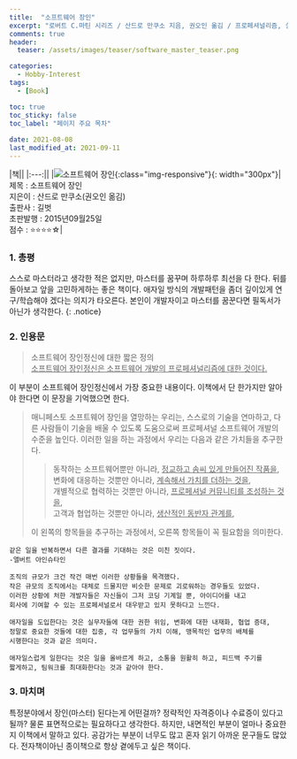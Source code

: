 ```yaml
---
title:  "소프트웨어 장인"
excerpt: "로버트 C.마틴 시리즈 / 산드로 만쿠소 지음, 권오인 옮김 / 프로페셔널리즘, 실용주의, 자부심 / 어떻게 하면 더 나은 프로그래머가 될 수 있을까? / '오늘 정말 멋지게 일 했어'라고 스스로 읊조리는 그럼 프로그래머라면 이 책은 당신을 위한 책이다 / 더 나은 개발자가 되어 더 좋은 코드를 전달하고 싶은 당신을 위하여..."
comments: true
header:
  teaser: /assets/images/teaser/software_master_teaser.png

categories:
  - Hobby-Interest
tags:
  - [Book]

toc: true
toc_sticky: false
toc_label: "페이지 주요 목차"
 
date: 2021-08-08
last_modified_at: 2021-09-11
---
```


|책||
|:---:||
|![소프트웨어 장인](../../assets/images/posts/software-master/software_master_teaser.png){:class="img-responsive"}{: width="300px"}|제목 : 소프트웨어 장인<br/>지은이 : 산드로 만쿠소(권오인 옮김)<br/>출판사 : 길벗<br/>초판발행 : 2015년09월25일<br/>점수 : ⭐️⭐️⭐️⭐️☆|

### 1. 총평
스스로 마스터라고 생각한 적은 없지만, 마스터를 꿈꾸며 하루하루 최선을 다 한다. 뒤를 돌아보고 앞을 고민하게하는 좋은 책이다.
애자일 방식의 개발패턴을 좀더 깊이있게 연구/학습해야 겠다는 의지가 타오른다.
본인이 개발자이고 마스터를 꿈꾼다면 필독서가 아닌가 생각한다.
{: .notice}

### 2. 인용문
>소프트웨어 장인정신에 대한 짧은 정의<br/>
><u>소프트웨어 장인정신은 소프트웨어 개발의 프로페셔널리즘에 대한 것이다.</u>

이 부분이 소프트웨어 장인정신에서 가장 중요한 내용이다. 이책에서 단 한가지만 알아야 한다면 이 문장을 기억했으면 한다.

>매니페스토
>소프트웨어 장인을 열망하는 우리는, 스스로의 기술을 연마하고, 다른 사람들이 기술을 배울 수 있도록 도움으로써 프로페셔널 소프트웨어 개발의 수준을 높인다. 이러한 일을 하는 과정에서 우리는 다음과 같은 가치들을 추구한다.
>
>>동작하는 소프트웨어뿐만 아니라, <u>정교하고 솜씨 있게 만들어진 작품을</u>,<br/>
>>변화에 대응하는 것뿐만 아니라, <u>계속해서 가치를 더하는 것을</u>,<br/>
>>개별적으로 협력하는 것뿐만 아니라, <u>프로페셔널 커뮤니티를 조성하는 것을</u>,<br/>
>>고객과 협업하는 것뿐만 아니라, <u>생산적인 동반자 관계를</u>,<br/>
> 
>이 왼쪽의 항목들을 추구하는 과정에서, 오른쪽 항목들이 꼭 필요함을 의미한다.

```
같은 일을 반복하면서 다른 결과를 기대하는 것은 미친 짓이다.
-앨버트 아인슈타인
```

```
조직의 규모가 크건 작건 매번 이러한 상황들을 목격했다. 
작은 규모의 조직에서는 대체로 드물지만 비슷한 문제로 괴로워하는 경우들도 있었다.
이러한 상황에 처한 개발자들은 자신들이 그저 코딩 기계일 뿐, 아이디어를 내고 
회사에 기여할 수 있는 프로페셔널로서 대우받고 있지 못하다고 느낀다.

애자일을 도입한다는 것은 실무자들에 대한 권한 위임, 변화에 대한 내재화, 협업 증대, 
정말로 중요한 것들에 대한 집중, 각 업무들의 가치 이해, 맹목적인 업무의 배체를 
시행한다는 것과 같은 의미다. 

애자일스럽게 일한다는 것은 일을 올바르게 하고, 소통을 원활히 하고, 피드백 주기를 
짧게하고, 팀워크를 최대화한다는 것과 같아야 한다.
```

### 3. 마치며
특정분야에서 장인(마스터) 된다는게 어떤걸까? 정략적인 자격증이나 수료증이 있다고 될까? 물론 표면적으로는 필요하다고 생각한다.
하지만, 내면적인 부분이 얼마나 중요한지 이책에서 말하고 있다. 공감가는 부분이 너무도 많고 혼자 읽기 아까운 문구들도 많았다.
전자책이아닌 종이책으로 항상 곁에두고 싶은 책이다.
